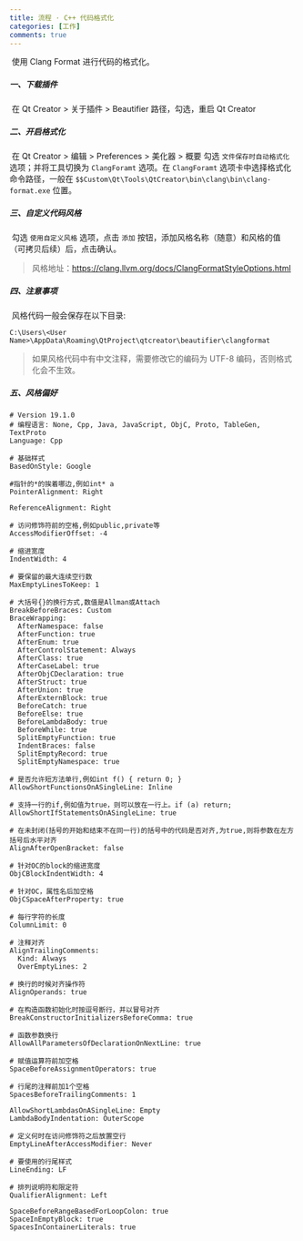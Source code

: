 ```yaml
---
title: 流程 · C++ 代码格式化
categories: [工作]
comments: true
---
```


​	使用 Clang Format 进行代码的格式化。

##### 一、下载插件

​	在 Qt Creator > 关于插件 > Beautifier 路径，勾选，重启 Qt Creator

##### 二、开启格式化

​	在 Qt Creator > 编辑 > Preferences > 美化器 > 概要 勾选 `文件保存时自动格式化` 选项；并将工具切换为 `ClangForamt` 选项。在 `ClangForamt` 选项卡中选择格式化命令路径，一般在 `$$Custom\Qt\Tools\QtCreator\bin\clang\bin\clang-format.exe` 位置。

##### 三、自定义代码风格

​	勾选 `使用自定义风格` 选项，点击 `添加` 按钮，添加风格名称（随意）和风格的值（可拷贝后续）后，点击确认。

> 风格地址：https://clang.llvm.org/docs/ClangFormatStyleOptions.html

##### 四、注意事项

​	风格代码一般会保存在以下目录:

```
C:\Users\<User Name>\AppData\Roaming\QtProject\qtcreator\beautifier\clangformat
```

> 如果风格代码中有中文注释，需要修改它的编码为 UTF-8 编码，否则格式化会不生效。

##### 五、风格偏好

```
# Version 19.1.0
# 编程语言: None, Cpp, Java, JavaScript, ObjC, Proto, TableGen, TextProto
Language: Cpp

# 基础样式
BasedOnStyle: Google

#指针的*的挨着哪边,例如int* a
PointerAlignment: Right

ReferenceAlignment: Right

# 访问修饰符前的空格,例如public,private等
AccessModifierOffset: -4

# 缩进宽度
IndentWidth: 4

# 要保留的最大连续空行数
MaxEmptyLinesToKeep: 1

# 大括号{}的换行方式,数值是Allman或Attach
BreakBeforeBraces: Custom
BraceWrapping:
  AfterNamespace: false
  AfterFunction: true
  AfterEnum: true
  AfterControlStatement: Always
  AfterClass: true
  AfterCaseLabel: true
  AfterObjCDeclaration: true
  AfterStruct: true
  AfterUnion: true
  AfterExternBlock: true
  BeforeCatch: true
  BeforeElse: true 
  BeforeLambdaBody: true
  BeforeWhile: true
  SplitEmptyFunction: true
  IndentBraces: false
  SplitEmptyRecord: true
  SplitEmptyNamespace: true

# 是否允许短方法单行,例如int f() { return 0; }
AllowShortFunctionsOnASingleLine: Inline

# 支持一行的if,例如值为true，则可以放在一行上。if (a) return;
AllowShortIfStatementsOnASingleLine: true

# 在未封闭(括号的开始和结束不在同一行)的括号中的代码是否对齐,为true,则将参数在左方括号后水平对齐
AlignAfterOpenBracket: false

# 针对OC的block的缩进宽度
ObjCBlockIndentWidth: 4

# 针对OC，属性名后加空格
ObjCSpaceAfterProperty: true

# 每行字符的长度
ColumnLimit: 0

# 注释对齐
AlignTrailingComments:
  Kind: Always
  OverEmptyLines: 2

# 换行的时候对齐操作符
AlignOperands: true

# 在构造函数初始化时按逗号断行，并以冒号对齐
BreakConstructorInitializersBeforeComma: true

# 函数参数换行
AllowAllParametersOfDeclarationOnNextLine: true

# 赋值运算符前加空格
SpaceBeforeAssignmentOperators: true

# 行尾的注释前加1个空格
SpacesBeforeTrailingComments: 1

AllowShortLambdasOnASingleLine: Empty
LambdaBodyIndentation: OuterScope

# 定义何时在访问修饰符之后放置空行
EmptyLineAfterAccessModifier: Never

# 要使用的行尾样式
LineEnding: LF

# 排列说明符和限定符
QualifierAlignment: Left

SpaceBeforeRangeBasedForLoopColon: true
SpaceInEmptyBlock: true
SpacesInContainerLiterals: true
```

